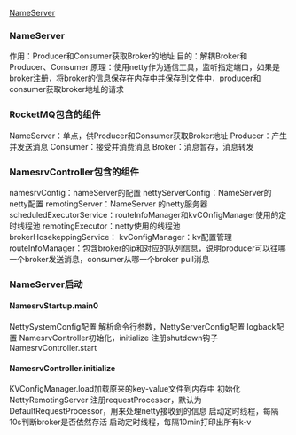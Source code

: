 
[NameServer](https://www.cnblogs.com/sunshine-2015/p/6287404.html) 

### NameServer
作用：Producer和Consumer获取Broker的地址
目的：解耦Broker和Producer、Consumer
原理：使用netty作为通信工具，监听指定端口，如果是broker注册，将broker的信息保存在内存中并保存到文件中，producer和consumer获取broker地址的请求

### RocketMQ包含的组件
NameServer：单点，供Producer和Consumer获取Broker地址
Producer：产生并发送消息
Consumer：接受并消费消息
Broker：消息暂存，消息转发

### NamesrvController包含的组件
namesrvConfig：nameServer的配置
nettyServerConfig：NameServer的netty配置
remotingServer：NameServer 的netty服务器
scheduledExecutorService：routeInfoManager和kvCOnfigManager使用的定时线程池
remotingExecutor：netty使用的线程池
brokerHosekeppingService：
kvConfigManager：kv配置管理
routeInfoManager：包含broker的ip和对应的队列信息，说明producer可以往哪一个broker发送消息，consumer从哪一个broker pull消息


### NameServer启动

#### NamesrvStartup.main0
NettySystemConfig配置
解析命令行参数，NettyServerConfig配置
logback配置
NamesrvController初始化，initialize
注册shutdown钩子
NamesrvController.start

#### NamesrvController.initialize
KVConfigManager.load加载原来的key-value文件到内存中
初始化NettyRemotingServer
注册requestProcessor，默认为DefaultRequestProcessor，用来处理netty接收到的信息
启动定时线程，每隔10s判断broker是否依然存活
启动定时线程，每隔10min打印出所有k-v